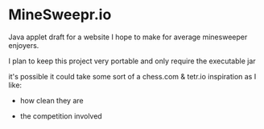 # MineSweepr.io
Java applet draft for a website I hope to make for average minesweeper enjoyers.

I plan to keep this project very portable and only require the executable jar

it's possible it could take some sort of a chess.com & tetr.io inspiration as I like:

- how clean they are

- the competition involved

